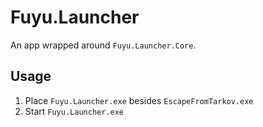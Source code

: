 # Fuyu.Launcher

An app wrapped around `Fuyu.Launcher.Core`.

## Usage

1. Place `Fuyu.Launcher.exe` besides `EscapeFromTarkov.exe`
2. Start `Fuyu.Launcher.exe`
